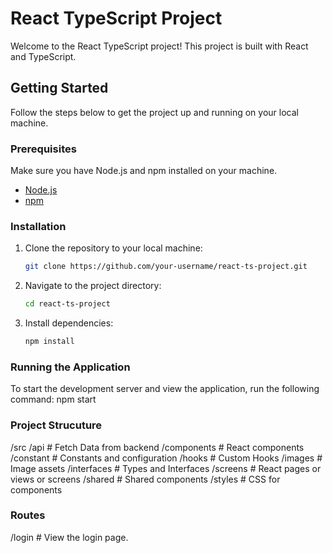 # React TypeScript Project

Welcome to the React TypeScript project! This project is built with React and TypeScript.

## Getting Started

Follow the steps below to get the project up and running on your local machine.

### Prerequisites

Make sure you have Node.js and npm installed on your machine.

- [Node.js](https://nodejs.org/)
- [npm](https://www.npmjs.com/)

### Installation

1. Clone the repository to your local machine:

    ```bash
    git clone https://github.com/your-username/react-ts-project.git
    ```

2. Navigate to the project directory:

    ```bash
    cd react-ts-project
    ```

3. Install dependencies:

    ```bash
    npm install
    ```

### Running the Application

To start the development server and view the application, run the following command:
npm start



### Project Strucuture

/src
  /api              # Fetch Data from backend
  /components       # React components
  /constant         # Constants and configuration
  /hooks            # Custom Hooks
  /images           # Image assets
  /interfaces       # Types and Interfaces
  /screens          # React pages or views or screens
  /shared           # Shared components
  /styles           # CSS for components


### Routes

  /login    # View the login page.